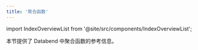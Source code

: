 ```yaml
---
title: '聚合函数'
---
```


import IndexOverviewList from '@site/src/components/IndexOverviewList';

本节提供了 Databend 中聚合函数的参考信息。

<IndexOverviewList />